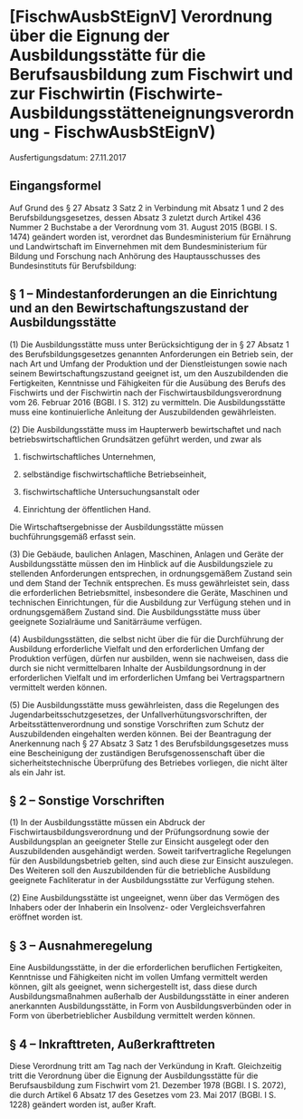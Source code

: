# [FischwAusbStEignV] Verordnung über die Eignung der Ausbildungsstätte für die Berufsausbildung zum Fischwirt und zur Fischwirtin  (Fischwirte-Ausbildungsstätteneignungsverordnung - FischwAusbStEignV)

Ausfertigungsdatum: 27.11.2017

 

## Eingangsformel

Auf Grund des § 27 Absatz 3 Satz 2 in Verbindung mit Absatz 1 und 2 des Berufsbildungsgesetzes, dessen Absatz 3 zuletzt durch Artikel 436 Nummer 2 Buchstabe a der Verordnung vom 31. August 2015 (BGBl. I S. 1474) geändert worden ist, verordnet das Bundesministerium für Ernährung und Landwirtschaft im Einvernehmen mit dem Bundesministerium für Bildung und Forschung nach Anhörung des Hauptausschusses des Bundesinstituts für Berufsbildung:


## § 1 – Mindestanforderungen an die Einrichtung und an den Bewirtschaftungszustand der Ausbildungsstätte

(1) Die Ausbildungsstätte muss unter Berücksichtigung der in § 27 Absatz 1 des Berufsbildungsgesetzes genannten Anforderungen ein Betrieb sein, der nach Art und Umfang der Produktion und der Dienstleistungen sowie nach seinem Bewirtschaftungszustand geeignet ist, um den Auszubildenden die Fertigkeiten, Kenntnisse und Fähigkeiten für die Ausübung des Berufs des Fischwirts und der Fischwirtin nach der Fischwirtausbildungsverordnung vom 26. Februar 2016 (BGBl. I S. 312) zu vermitteln. Die Ausbildungsstätte muss eine kontinuierliche Anleitung der Auszubildenden gewährleisten.

(2) Die Ausbildungsstätte muss im Haupterwerb bewirtschaftet und nach betriebswirtschaftlichen Grundsätzen geführt werden, und zwar als

1. fischwirtschaftliches Unternehmen,

2. selbständige fischwirtschaftliche Betriebseinheit,

3. fischwirtschaftliche Untersuchungsanstalt oder

4. Einrichtung der öffentlichen Hand.

Die Wirtschaftsergebnisse der Ausbildungsstätte müssen buchführungsgemäß erfasst sein.

(3) Die Gebäude, baulichen Anlagen, Maschinen, Anlagen und Geräte der Ausbildungsstätte müssen den im Hinblick auf die Ausbildungsziele zu stellenden Anforderungen entsprechen, in ordnungsgemäßem Zustand sein und dem Stand der Technik entsprechen. Es muss gewährleistet sein, dass die erforderlichen Betriebsmittel, insbesondere die Geräte, Maschinen und technischen Einrichtungen, für die Ausbildung zur Verfügung stehen und in ordnungsgemäßem Zustand sind. Die Ausbildungsstätte muss über geeignete Sozialräume und Sanitärräume verfügen.

(4) Ausbildungsstätten, die selbst nicht über die für die Durchführung der Ausbildung erforderliche Vielfalt und den erforderlichen Umfang der Produktion verfügen, dürfen nur ausbilden, wenn sie nachweisen, dass die durch sie nicht vermittelbaren Inhalte der Ausbildungsordnung in der erforderlichen Vielfalt und im erforderlichen Umfang bei Vertragspartnern vermittelt werden können.

(5) Die Ausbildungsstätte muss gewährleisten, dass die Regelungen des Jugendarbeitsschutzgesetzes, der Unfallverhütungsvorschriften, der Arbeitsstättenverordnung und sonstige Vorschriften zum Schutz der Auszubildenden eingehalten werden können. Bei der Beantragung der Anerkennung nach § 27 Absatz 3 Satz 1 des Berufsbildungsgesetzes muss eine Bescheinigung der zuständigen Berufsgenossenschaft über die sicherheitstechnische Überprüfung des Betriebes vorliegen, die nicht älter als ein Jahr ist.


## § 2 – Sonstige Vorschriften

(1) In der Ausbildungsstätte müssen ein Abdruck der Fischwirtausbildungsverordnung und der Prüfungsordnung sowie der Ausbildungsplan an geeigneter Stelle zur Einsicht ausgelegt oder den Auszubildenden ausgehändigt werden. Soweit tarifvertragliche Regelungen für den Ausbildungsbetrieb gelten, sind auch diese zur Einsicht auszulegen. Des Weiteren soll den Auszubildenden für die betriebliche Ausbildung geeignete Fachliteratur in der Ausbildungsstätte zur Verfügung stehen.

(2) Eine Ausbildungsstätte ist ungeeignet, wenn über das Vermögen des Inhabers oder der Inhaberin ein Insolvenz- oder Vergleichsverfahren eröffnet worden ist.


## § 3 – Ausnahmeregelung

Eine Ausbildungsstätte, in der die erforderlichen beruflichen Fertigkeiten, Kenntnisse und Fähigkeiten nicht im vollen Umfang vermittelt werden können, gilt als geeignet, wenn sichergestellt ist, dass diese durch Ausbildungsmaßnahmen außerhalb der Ausbildungsstätte in einer anderen anerkannten Ausbildungsstätte, in Form von Ausbildungsverbünden oder in Form von überbetrieblicher Ausbildung vermittelt werden können.


## § 4 – Inkrafttreten, Außerkrafttreten

Diese Verordnung tritt am Tag nach der Verkündung in Kraft. Gleichzeitig tritt die Verordnung über die Eignung der Ausbildungsstätte für die Berufsausbildung zum Fischwirt vom 21. Dezember 1978 (BGBl. I S. 2072), die durch Artikel 6 Absatz 17 des Gesetzes vom 23. Mai 2017 (BGBl. I S. 1228) geändert worden ist, außer Kraft.
